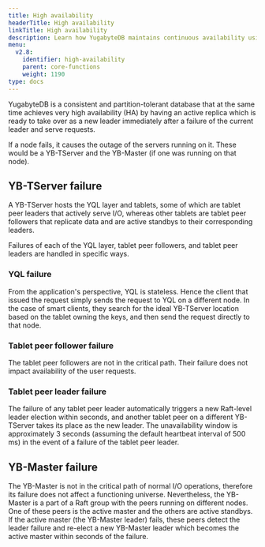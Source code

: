 ```yaml
---
title: High availability
headerTitle: High availability
linkTitle: High availability
description: Learn how YugabyteDB maintains continuous availability using multiple replicas.
menu:
  v2.8:
    identifier: high-availability
    parent: core-functions
    weight: 1190
type: docs
---
```


YugabyteDB is a consistent and partition-tolerant database that at the same time achieves very high availability (HA) by having an active replica which is ready to take over as a new leader immediately after a failure of the current leader and serve requests.

If a node fails, it causes the outage of the servers running on it. These would be a YB-TServer and the YB-Master (if one was running on that node).

## YB-TServer failure

A YB-TServer hosts the YQL layer and tablets, some of which are tablet peer leaders that actively serve I/O, whereas other tablets are tablet peer followers that replicate data and are active standbys to their corresponding leaders.

Failures of each of the YQL layer, tablet peer followers, and tablet peer leaders are handled in specific ways.

### YQL failure

From the application's perspective, YQL is stateless. Hence the client that issued the request simply sends the request to YQL on a different node. In the case of smart clients, they search for the ideal YB-TServer location based on the tablet owning the keys, and then send the request directly to that node.

### Tablet peer follower failure

The tablet peer followers are not in the critical path. Their failure does not impact availability of the user requests.

### Tablet peer leader failure

The failure of any tablet peer leader automatically triggers a new Raft-level leader election within seconds, and another tablet peer on a different YB-TServer takes its place as the new leader. The unavailability window is approximately 3 seconds (assuming the default heartbeat interval of 500 ms) in the event of a failure of the tablet peer leader.

## YB-Master failure

The YB-Master is not in the critical path of normal I/O operations, therefore its failure does not affect a functioning universe. Nevertheless, the YB-Master is a part of a Raft group with the peers running on different nodes. One of these peers is the active master and the others are active standbys. If the active master (the YB-Master leader) fails, these peers detect the leader failure and re-elect a new YB-Master leader which becomes the active master within seconds of the failure.
